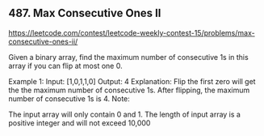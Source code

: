 ## 487. Max Consecutive Ones II

https://leetcode.com/contest/leetcode-weekly-contest-15/problems/max-consecutive-ones-ii/

Given a binary array, find the maximum number of consecutive 1s in this array if you can flip at most one 0.

Example 1:
Input: [1,0,1,1,0]
Output: 4
Explanation: Flip the first zero will get the the maximum number of consecutive 1s.
    After flipping, the maximum number of consecutive 1s is 4.
Note:

The input array will only contain 0 and 1.
The length of input array is a positive integer and will not exceed 10,000

